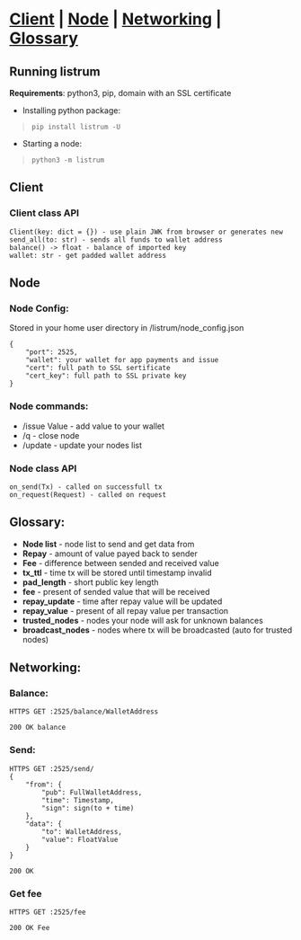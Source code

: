 # [Client](https://github.com/listrum/main#client) | [Node](https://github.com/listrum/main#node) | [Networking](https://github.com/listrum/main#networking) | [Glossary](https://github.com/listrum/main#glossary)
## Running listrum
**Requirements**: python3, pip, domain with an SSL certificate

- Installing python package:
>`pip install listrum -U`

- Starting a node:
>`python3 -m listrum`

## Client

### Client class API
	Client(key: dict = {}) - use plain JWK from browser or generates new
	send_all(to: str) - sends all funds to wallet address
	balance() -> float - balance of imported key
	wallet: str - get padded wallet address

## Node

### Node Config:

Stored in your home user directory in /listrum/node_config.json

	{
		"port": 2525,
		"wallet": your wallet for app payments and issue
		"cert": full path to SSL sertificate
		"cert_key": full path to SSL private key
	}
	
### Node commands:
- /issue Value - add value to your wallet
- /q - close node
- /update - update your nodes list 

### Node class API
	on_send(Tx) - called on successfull tx
	on_request(Request) - called on request

## Glossary:
- **Node list** - node list to send and get data from
- **Repay** - amount of value payed back to sender
- **Fee** - difference between sended and received value
- **tx_ttl** - time tx will be stored until timestamp invalid
- **pad_length** - short public key length
- **fee** - present of sended value that will be received
- **repay_update** - time after repay value will be updated
- **repay_value** - present of all repay value per transaction 
- **trusted_nodes** - nodes your node will ask for unknown balances
- **broadcast_nodes** - nodes where tx will be broadcasted (auto for trusted nodes)


## Networking:

### Balance:
	HTTPS GET :2525/balance/WalletAddress
	
	200 OK balance 

### Send:
	HTTPS GET :2525/send/
	{
		"from": {
			"pub": FullWalletAddress,
			"time": Timestamp,
			"sign": sign(to + time)
		},
		"data": {
			"to": WalletAddress,
			"value": FloatValue
		}
	}
	
	200 OK

### Get fee
	HTTPS GET :2525/fee

	200 OK Fee
